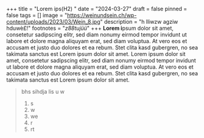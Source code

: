 +++
title = "Lorem ips(H2) "
date = "2024-03-27"
draft = false
pinned = false
tags = []
image = "https://weinundsein.ch/wp-content/uploads/2023/03/Wein_8.jpg"
description = "h lliwzw agziw hduwè£!"
footnotes = "*z88tujüü*"
+++
**Lorem i**psum dolor sit amet, consetetur sadipscing elitr, sed diam nonumy eirmod tempor invidunt ut labore et dolore magna aliquyam erat, sed diam voluptua. At vero eos et accusam et justo duo dolores et ea rebum. Stet clita kasd gubergren, no sea takimata sanctus est Lorem ipsum dolor sit amet. Lorem ipsum dolor sit amet, consetetur sadipscing elitr, sed diam nonumy eirmod tempor invidunt ut labore et dolore magna aliquyam erat, sed diam voluptua. At vero eos et accusam et justo duo dolores et ea rebum. Stet clita kasd gubergren, no sea takimata sanctus est Lorem ipsum dolor sit amet.



> bhs sihdja lis u w
>
> 1. s
> 2. w
> 3. we
> 4. r
> 5. rt